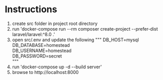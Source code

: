 # Instructions

1. create src folder in project root directory
2. run 'docker-compose run --rm composer create-project --prefer-dist laravel/laravel:^8.0 .'
3. open src/.env and update the following
   """
   DB_HOST=mysql  
   DB_DATABASE=homestead  
   DB_USERNAME=homestead  
   DB_PASSWORD=secret  
   """
4. run 'docker-compose up -d --build server'
5. browse to http://localhost:8000
